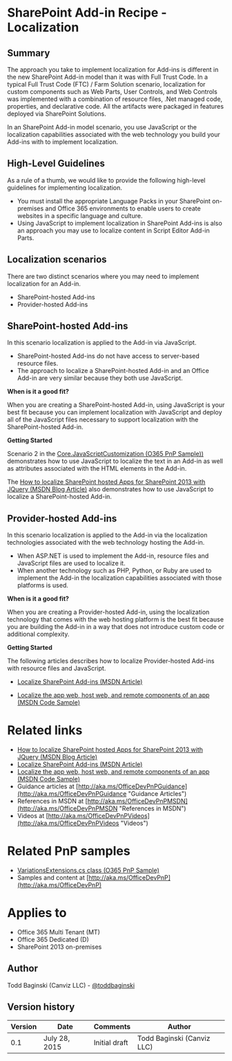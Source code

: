 SharePoint Add-in Recipe - Localization
=======================================

Summary
-------

The approach you take to implement localization for Add-ins is different in the new SharePoint Add-in model than it was with Full Trust Code. In a typical Full Trust Code (FTC) / Farm Solution scenario, localization for custom components such as Web Parts, User Controls, and Web Controls was implemented with a combination of resource files, .Net managed code, properties, and declarative code.  All the artifacts were packaged in features deployed via SharePoint Solutions.

In an SharePoint Add-in model scenario, you use JavaScript or the localization capabilities associated with the web technology you build your Add-ins with to implement localization.

High-Level Guidelines
---------------------

As a rule of a thumb, we would like to provide the following high-level guidelines for implementing localization.

- You must install the appropriate Language Packs in your SharePoint on-premises and Office 365 environments to enable users to create websites in a specific language and culture.
- Using JavaScript to implement localization in SharePoint Add-ins is also an approach you may use to localize content in Script Editor Add-in Parts. 

Localization scenarios
----------------------

There are two distinct scenarios where you may need to implement localization for an Add-in.

- SharePoint-hosted Add-ins
- Provider-hosted Add-ins

SharePoint-hosted Add-ins
-------------------------
In this scenario localization is applied to the Add-in via JavaScript.

- SharePoint-hosted Add-ins do not have access to server-based resource files.
- The approach to localize a SharePoint-hosted Add-in and an Office Add-in are very similar because they both use JavaScript.

**When is it a good fit?**

When you are creating a SharePoint-hosted Add-in, using JavaScript is your best fit because you can implement localization with JavaScript and deploy all of the JavaScript files necessary to support localization with the SharePoint-hosted Add-in.

**Getting Started**

Scenario 2 in the [Core.JavaScriptCustomization (O365 PnP Sample))](https://github.com/OfficeDev/PnP/tree/master/Scenarios/Core.JavaScriptCustomization) demonstrates how to use JavaScript to localize the text in an Add-in as well as attributes associated with the HTML elements in the Add-in.

The [How to localize SharePoint hosted Apps for SharePoint 2013 with JQuery (MSDN Blog Article)](http://blogs.msdn.com/b/ocarpen/archive/2012/08/28/how-to-localize-sharepoint-hosted-apps-for-sharepoint-2013-with-jquery.aspx) also demonstrates how to use JavaScript to localize a SharePoint-hosted Add-in.

Provider-hosted Add-ins
-------------------------
In this scenario localization is applied to the Add-in via the localization technologies associated with the web technology hosting the Add-in.

- When ASP.NET is used to implement the Add-in, resource files and JavaScript files are used to localize it.
- When another technology such as PHP, Python, or Ruby are used to implement the Add-in the localization capabilities associated with those platforms is used.

**When is it a good fit?**

When you are creating a Provider-hosted Add-in, using the localization technology that comes with the web hosting platform is the best fit because you are building the Add-in in a way that does not introduce custom code or additional complexity.

**Getting Started**

The following articles describes how to localize Provider-hosted Add-ins with resource files and JavaScript.

- [Localize SharePoint Add-ins (MSDN Article)](https://msdn.microsoft.com/en-us/library/fp179919(v=office.15).aspx)

- [Localize the app web, host web, and remote components of an app  (MSDN Code Sample)](https://code.msdn.microsoft.com/office/SharePoint-2013-Bookstore-328060fc)

Related links
=============

- [How to localize SharePoint hosted Apps for SharePoint 2013 with JQuery (MSDN Blog Article)](http://blogs.msdn.com/b/ocarpen/archive/2012/08/28/how-to-localize-sharepoint-hosted-apps-for-sharepoint-2013-with-jquery.aspx)
- [Localize SharePoint Add-ins (MSDN Article)](https://msdn.microsoft.com/en-us/library/fp179919(v=office.15).aspx)
- [Localize the app web, host web, and remote components of an app  (MSDN Code Sample)](https://code.msdn.microsoft.com/office/SharePoint-2013-Bookstore-328060fc)
- Guidance articles at [http://aka.ms/OfficeDevPnPGuidance](http://aka.ms/OfficeDevPnPGuidance "Guidance Articles")
- References in MSDN at [http://aka.ms/OfficeDevPnPMSDN](http://aka.ms/OfficeDevPnPMSDN "References in MSDN")
- Videos at [http://aka.ms/OfficeDevPnPVideos](http://aka.ms/OfficeDevPnPVideos "Videos")

Related PnP samples
===================

- [VariationsExtensions.cs class (O365 PnP Sample)](https://github.com/OfficeDev/PnP/blob/96eff6153389d6d21358480878de9cc8fa21abab/OfficeDevPnP.Core/OfficeDevPnP.Core/AppModelExtensions/VariationExtensions.cs)
- Samples and content at [http://aka.ms/OfficeDevPnP](http://aka.ms/OfficeDevPnP)

Applies to
==========
- Office 365 Multi Tenant (MT)
- Office 365 Dedicated (D)
- SharePoint 2013 on-premises

Author
------
Todd Baginski (Canviz LLC) - [@toddbaginski](https://twitter.com/toddbaginski)

Version history
---------------
Version  | Date | Comments | Author
---------| -----| ---------| ------
0.1  | July 28, 2015 | Initial draft | Todd Baginski (Canviz LLC)